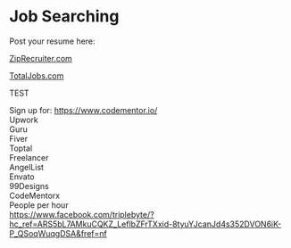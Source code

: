 Job Searching
=============

Post your resume here:

[ZipRecruiter.com](http://ZipRecruiter.com)

[TotalJobs.com](totalJobs.com)

TEST

Sign up for: https://www.codementor.io/  
Upwork  
Guru  
Fiver  
Toptal  
Freelancer  
AngelList  
Envato  
99Designs  
CodeMentorx  
People per hour  
https://www.facebook.com/triplebyte/?hc_ref=ARS5bL7AMkuCQKZ_LeflbZFrTXxid-8tyuYJcanJd4s352DVON6iK-P_QSoqWuqgDSA&fref=nf
